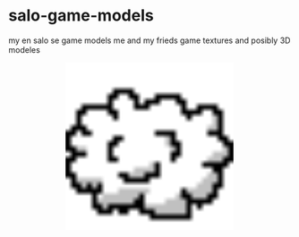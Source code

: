 # salo-game-models
my en salo se game models
me and my frieds game textures and posibly 3D modeles
<div id="header" align="center">
  <img src="https://github.com/Atompic/salo-game-models/blob/main/Salo%20game%20models/cloud.png?raw=true" width="300"/>
</div>
